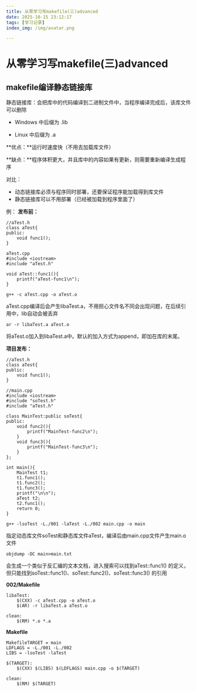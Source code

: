 ```yaml
---
title: 从零学习写makefile(三)advanced
date: 2025-10-15 23:12:17
tags: [学习记录]
index_img: /img/avatar.png

---
```


# 从零学习写makefile(三)advanced

## makefile编译静态链接库

静态链接库：会把库中的代码编译到二进制文件中，当程序编译完成后，该库文件可以删除

- Windows 中后缀为 .lib

- Linux 中后缀为 .a

**优点：**运行时速度快（不用去加载库文件）

**缺点：**程序体积更大，并且库中的内容如果有更新，则需要重新编译生成程序

对比：

- 动态链接库必须与程序同时部署，还要保证程序能加载得到库文件
- 静态链接库可以不用部署（已经被加载到程序里面了）

例：
**发布前：**

```
//aTest.h
class aTest{
public:
    void func1();
}
```

```
aTest.cpp
#include <iostream>
#include "aTest.h"

void aTest::func1(){
    printf("aTest-func1\n");
}
```

```
g++ -c aTest.cpp -o aTest.o
```

aTest.cpp编译后会产生libaTest.a，不用担心文件名不同会出现问题，在后续引用中，lib自动会被丢弃

```
ar -r libaTest.a aTest.o
```

将aTest.o加入到libaTest.a中。默认的加入方式为append，即加在库的末尾。

**项目发布：**

```
//aTest.h
class aTest{
public:
    void func1();
}
```

```
//main.cpp
#include <iostream>
#include "soTest.h"
#include "aTest.h"

class MainTest:public soTest{
public:
    void func2(){
        printf("MainTest-func2\n");
    }
    void func3(){
        printf("MainTest-func3\n");
    }
};

int main(){
    MainTest t1;
    t1.func1();
    t1.func2();
    t1.func3();
    printf("\n\n");
    aTest t2;
    t2.func1();
    return 0;
}
```

```
g++ -lsoTest -L./001 -laTest -L./002 main.cpp -o main
```

指定动态库文件soTest和静态库文件aTest，编译后由main.cpp文件产生main.o文件

```
objdump -DC main>main.txt
```

会生成一个类似于反汇编的文本文档，进入搜索可以找到aTest::func1() 的定义，但只能找到soTest::func1()、soTest::func2()、soTest::func3() 的引用

**002/Makefile**

```
libaTest:
	$(CXX) -c aTest.cpp -o aTest.o
	$(AR) -r libaTest.a aTest.o
	
clean:
	$(RM) *.o *.a
```

**Makefile**

```
MakefileTARGET = main
LDFLAGS = -L./001 -L./002
LIBS = -lsoTest -laTest

$(TARGET):
	$(CXX) $(LIBS) $(LDFLAGS) main.cpp -o $(TARGET)
	
clean:
	$(RM) $(TARGET)

```

